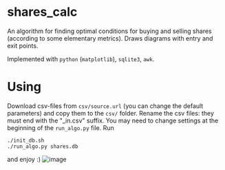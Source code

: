 # shares_calc

An algorithm for finding optimal conditions for buying and selling shares (according to some elementary metrics). Draws diagrams with entry and exit points. 

Implemented with `python` (`matplotlib`), `sqlite3`, `awk`.

# Using
Download csv-files from `csv/source.url` (you can change the default parameters) and copy them to the `csv/` folder. Rename the csv files: they must end with the "_in.csv" suffix. You may need to change settings at the beginning of the `run_algo.py` file. Run
```
./init_db.sh
./run_algo.py shares.db
```
and enjoy :)
![image](https://user-images.githubusercontent.com/1208782/96649019-f8e84500-1338-11eb-836e-1102204fbacb.png)
